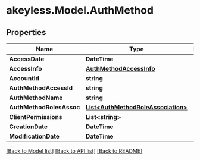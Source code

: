 # akeyless.Model.AuthMethod

## Properties

Name | Type | Description | Notes
------------ | ------------- | ------------- | -------------
**AccessDate** | **DateTime** |  | [optional] 
**AccessInfo** | [**AuthMethodAccessInfo**](AuthMethodAccessInfo.md) |  | [optional] 
**AccountId** | **string** |  | [optional] 
**AuthMethodAccessId** | **string** |  | [optional] 
**AuthMethodName** | **string** |  | [optional] 
**AuthMethodRolesAssoc** | [**List&lt;AuthMethodRoleAssociation&gt;**](AuthMethodRoleAssociation.md) |  | [optional] 
**ClientPermissions** | **List&lt;string&gt;** |  | [optional] 
**CreationDate** | **DateTime** |  | [optional] 
**ModificationDate** | **DateTime** |  | [optional] 

[[Back to Model list]](../README.md#documentation-for-models) [[Back to API list]](../README.md#documentation-for-api-endpoints) [[Back to README]](../README.md)

